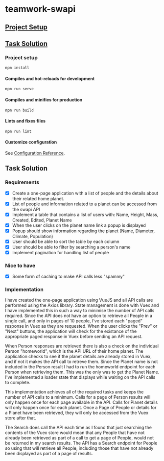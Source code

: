 # teamwork-swapi

## [Project Setup](#setup)

## [Task Solution](#solution)

### <a name="setup">Project setup</a>

```
npm install
```

#### Compiles and hot-reloads for development

```
npm run serve
```

#### Compiles and minifies for production

```
npm run build
```

#### Lints and fixes files

```
npm run lint
```

#### Customize configuration

See [Configuration Reference](https://cli.vuejs.org/config/).

## <a name="solution">Task Solution</a>

### Requirements

-   [x] Create a one-page application with a list of people and the details about their related home planet.
-   [x] List of people and information related to a planet can be accessed from the swapi API
-   [x] Implement a table that contains a list of users with: Name, Height, Mass, Created, Edited, Planet Name
-   [x] When the user clicks on the planet name link a popup is displayed
-   [x] Popup should show information regarding the planet (Name, Diameter, Climate, Population)
-   [x] User should be able to sort the table by each column
-   [x] User should be able to filter by searching a person's name
-   [x] Implement pagination for handling list of people

### Nice to have

-   [x] Some form of caching to make API calls less "spammy"

### Implementation

I have created the one-page application using VueJS and all API calls are performed using the Axios library.
State management is done with Vuex and I have implemented this in such a way to minimise the number of API calls required.
Since the API does not have an option to retrieve all People in a single call, and only in pages of 10 people, I've stored each "paged" response in Vuex as they are requested.
When the user clicks the "Prev" or "Next" buttons, the application will check for the existance of the appropriate paged response in Vuex before sending an API request.

When Person responses are retrieved there is also a check on the individual Person "homeworld", which is the API URL of their home planet.
The application checks to see if the planet details are already stored in Vuex, and if not it makes the API call to retreve them.
Since the Planet name is not included in the Person result I had to run the homeworld endpoint for each Person when retrieving them. This was the only was to get the Planet Name.
I've implemented a loader state that displays while waiting on the API calls to complete.

This implementation achieves all of the required tasks and keeps the number of API calls to a minimum.
Calls for a page of Person results will only happen once for each page available in the API.
Calls for Planet details will only happen once for each planet.
Once a Page of People or details for a Planet have been retrieved, they will only be accessed from the Vuex store after that.

The Search does call the API each time as I found that just searching the contents of the Vuex store would mean that any People that have not already been retrieved as part of a call to get a page of People, would not be returned in my search results.
The API has a Search endpoint for People so using that will retrieve all People, including those that have not already been displayed as part of a page of results.
